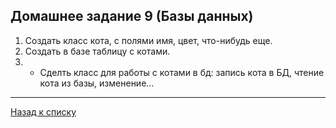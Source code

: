 ## Домашнее задание 9 (Базы данных)

1.  Создать класс кота, с полями имя, цвет, что-нибудь еще.
2.  Создать в базе таблицу с котами.
3.  * Сделть класс для работы с котами в бд: запись кота в БД, чтение кота из базы, изменение...
_____
[Назад к списку](https://github.com/asmuz/GB_JavaAndroid/tree/master/src/main/java)
